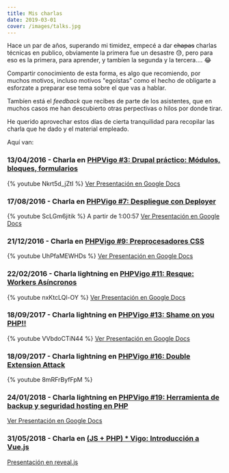 ```yaml
---
title: Mis charlas
date: 2019-03-01
cover: /images/talks.jpg
---
```

Hace un par de años, superando mi timidez, empecé a dar <s>chapas</s> charlas técnicas en publico, obviamente la primera fue un desastre :sweat:, pero para eso es la primera, para aprender, y tambíen la segunda y la tercera.... :joy:

Compartir conocimiento de esta forma, es algo que recomiendo, por muchos motivos, incluso motivos "egoístas" como el hecho de obligarte a esforzate a preparar ese tema sobre el que vas a hablar. 

Tambíen está el _feedback_ que recibes de parte de los asistentes, que en muchos casos me han descubierto otras perpectivas o hilos por donde tirar.

He querido aprovechar estos días de cierta tranquilidad para recopilar las charla que he dado y el material empleado.

Aquí van:


### 13/04/2016 - Charla en [PHPVigo #3: Drupal práctico: Módulos, bloques, formularios](https://www.meetup.com/es-ES/PHPVigo/events/230111361/) 
 {% youtube Nkrt5d_jZtI %}
 [Ver Presentación en Google Docs](https://docs.google.com/presentation/d/1CWoZZkEjcEaz61zVhMJFOiN97F2OKj_Uacu5KBu7G1E/edit#slide=id.g10cea87a6a_0_24)

### 17/08/2016 - Charla en [PHPVigo #7: Despliegue con Deployer](https://www.meetup.com/es-ES/PHPVigo/events/233112951/) 
  {% youtube ScLGm6jitik %}
  A partir de 1:00:57
  [Ver Presentación en Google Docs](https://docs.google.com/presentation/d/1AelkCMkgo5rgilS7o786OaYs-ZjqfLc5qXNpgsVyQQQ/edit#slide=id.g10cea87a6a_0_24)  


### 21/12/2016 - Charla en [PHPVigo #9: Preprocesadores CSS](https://www.meetup.com/es-ES/PHPVigo/events/236216533/) 
  {% youtube UhPfaMEWHDs %}
  [Ver Presentación en Google Docs](https://docs.google.com/presentation/d/17QGBfZerf8NWxcBdYyOvo2BHmfVY_2Rs5en7DLe0UR4/edit#slide=id.g10cea87a6a_0_24)


### 22/02/2016 - Charla lightning en [PHPVigo #11: Resque: Workers Asíncronos](https://www.meetup.com/es-ES/PHPVigo/events/237604921/)  
  {% youtube nxKtcLQl-OY %}
  [Ver Presentación en Google Docs](https://docs.google.com/presentation/d/1CqIk8QN-LEhc26OH2iX50dVngjyLxJKw3HQ60CwBE3A/edit?usp=sharing)


### 18/09/2017 - Charla lightning en [PHPVigo #13: Shame on you PHP!!](https://www.meetup.com/es-ES/PHPVigo/events/239099946/)
  {% youtube VVbdoCTiN44 %}
  [Ver Presentación en Google Docs](https://docs.google.com/presentation/d/1C7eEtWsiawZA0X0Vm1N-KE5QFxaHX6Y45DK50uL9lJ0/edit?usp=sharing)   
 
### 18/09/2017 - Charla lightning en [PHPVigo #16: Double Extension Attack](https://www.meetup.com/es-ES/PHPVigo/events/243273825/)  
 {% youtube 8mRFrByfFpM %}
  
### 24/01/2018 - Charla lightning en [PHPVigo #19:  Herramienta de backup y seguridad hosting en PHP](https://www.meetup.com/es-ES/PHPVigo/events/246875320/)  
  [Ver Presentación en Google Docs](https://docs.google.com/presentation/d/138gy8cC30oBFFirs7jrsNrjiv-GdFelaXwMTzLlTumg/edit?usp=sharing)
      
### 31/05/2018 - Charla en [(JS + PHP) * Vigo: Introducción a Vue.js](https://www.meetup.com/es-ES/PHPVigo/events/251011364/)
  [Presentación en reveal.js](https://bitbucket.org/sergiocarracedo/vue-talk/)